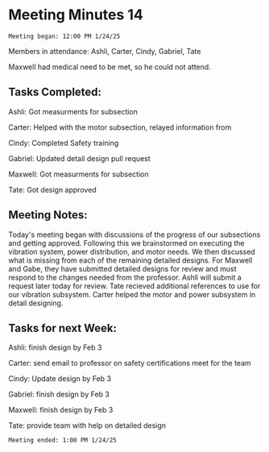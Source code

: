 # Meeting Minutes 14 

    Meeting began: 12:00 PM 1/24/25 

Members in attendance: Ashli, Carter, Cindy, Gabriel, Tate 

Maxwell had medical need to be met, so he could not attend. 
 

## Tasks Completed: 

Ashli: Got measurments for subsection

Carter: Helped with the motor subsection, relayed information from 

Cindy: Completed Safety training

Gabriel: Updated detail design pull request

Maxwell: Got measurments for subsection

Tate: Got design approved 

 

## Meeting Notes: 

Today's meeting began with discussions of the progress of our subsections and getting approved. Following this we brainstormed on executing the vibration system, power distribution, and motor needs. We then discussed what is missing from each of the remaining detailed designs. For Maxwell and Gabe, they have submitted detailed designs for review and must respond to the changes needed from the professor. Ashli will submit a request later today for review. Tate recieved additional references to use for our vibration subsystem. Carter helped the motor and power subsystem in detail designing.

 

## Tasks for next Week: 

Ashli: finish design by Feb 3

Carter: send email to professor on safety certifications meet for the team

Cindy: Update design by Feb 3

Gabriel: finish design by Feb 3

Maxwell: finish design by Feb 3

Tate: provide team with help on detailed design 

 

    Meeting ended: 1:00 PM 1/24/25 

 

 
